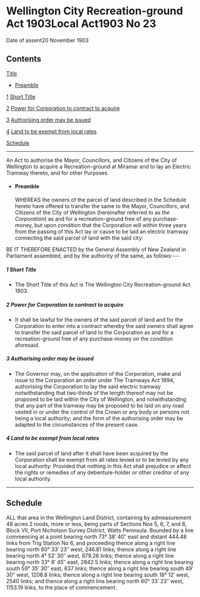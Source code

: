 # Wellington City Recreation-ground Act 1903Local Act1903 No 23

Date of assent20 November 1903

## Contents

[Title][0]
    
*   [Preamble][1]

[1][2] [Short Title][2]

[2][3] [Power for Corporation to contract to acquire][3]

[3][4] [Authorising order may be issued][4]

[4][5] [Land to be exempt from local rates][5]

[Schedule][6]  
[][6]

---

An Act to authorise the Mayor, Councillors, and Citizens of the City of Wellington to acquire a Recreation-ground at Miramar and to lay an Electric Tramway thereto, and for other Purposes.
    
*   #### Preamble
    
    WHEREAS the owners of the parcel of land described in the Schedule hereto have offered to transfer the same to the Mayor, Councillors, and Citizens of the City of Wellington (hereinafter referred to as _the Corporation_) as and for a recreation-ground free of any purchase-money, but upon condition that the Corporation will within three years from the passing of this Act lay or cause to be laid an electric tramway connecting the said parcel of land with the said city:

BE IT THEREFORE ENACTED by the General Assembly of New Zealand in Parliament assembled, and by the authority of the same, as follows:---

##### 1 Short Title
    
*   The Short Title of this Act is The Wellington City Recreation-ground Act 1903\.

##### 2 Power for Corporation to contract to acquire
    
*   It shall be lawful for the owners of the said parcel of land and for the Corporation to enter into a contract whereby the said owners shall agree to transfer the said parcel of land to the Corporation as and for a recreation-ground free of any purchase-money on the condition aforesaid.

##### 3 Authorising order may be issued
    
*   The Governor may, on the application of the Corporation, make and issue to the Corporation an order under The Tramways Act 1894, authorising the Corporation to lay the said electric tramway notwithstanding that two-thirds of the length thereof may not be proposed to be laid within the City of Wellington, and notwithstanding that any part of the tramway may be proposed to be laid on any road vested in or under the control of the Crown or any body or persons not being a local authority; and the form of the authorising order may be adapted to the circumstances of the present case.

##### 4 Land to be exempt from local rates
    
*   The said parcel of land after it shall have been acquired by the Corporation shall be exempt from all rates levied or to be levied by any local authority: Provided that nothing in this Act shall prejudice or affect the rights or remedies of any debenture-holder or other creditor of any local authority.

---

## Schedule

ALL that area in the Wellington Land District, containing by admeasurement 48 acres 2 roods, more or less, being parts of Sections Nos 5, 6, 7, and 8, Block VII, Port Nicholson Survey District, Watts Peninsula. Bounded by a line commencing at a point bearing north 73° 38′ 40″ east and distant 444.48 links from Trig Station No 6, and proceeding thence along a right line bearing north 60° 33′ 23″ west, 246.81 links; thence along a right line bearing north 4° 52′ 30″ west, 879.26 links; thence along a right line bearing north 33° 8′ 45″ east, 2842.5 links; thence along a right line bearing south 59° 35′ 30″ east, 637 links; thence along a right line bearing south 49′ 30″ west, 1208.8 links; thence along a right line bearing south 18° 12′ west, 2540 links; and thence along a right line bearing north 60° 33′ 23″ west, 1153.19 links, to the place of commencement.

[0]: http://www.legislation.govt.nz/act/local/1903/0023/latest/whole.html#DLM28623
[1]: http://www.legislation.govt.nz/act/local/1903/0023/latest/whole.html#DLM28624
[2]: http://www.legislation.govt.nz/act/local/1903/0023/latest/whole.html#DLM28628
[3]: http://www.legislation.govt.nz/act/local/1903/0023/latest/whole.html#DLM28629
[4]: http://www.legislation.govt.nz/act/local/1903/0023/latest/whole.html#DLM28630
[5]: http://www.legislation.govt.nz/act/local/1903/0023/latest/whole.html#DLM28631
[6]: http://www.legislation.govt.nz/act/local/1903/0023/latest/whole.html#DLM28632